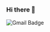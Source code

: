 ### Hi there 👋
<img src="https://camo.githubusercontent.com/26989c7f878f2e886c593beafa4851d434de644b02c392b54b774f58e1e430ef/68747470733a2f2f696d672e736869656c64732e696f2f62616467652f2d73616e6764746840676d61696c2e636f6d2d6331343433383f7374796c653d666c6174266c6f676f3d476d61696c266c6f676f436f6c6f723d7768697465266c696e6b3d6d61696c746f3a73616e6764746840676d61696c2e636f6d" alt="Gmail Badge" data-canonical-src="https://img.shields.io/badge/-sangdth@gmail.com-c14438?style=flat&amp;logo=Gmail&amp;logoColor=white&amp;link=mailto:chauminhphuc1994it@gmail.com" style="max-width: 100%;">
<!--
**minhphuc010194/minhphuc010194** is a ✨ _special_ ✨ repository because its `README.md` (this file) appears on your GitHub profile.

Here are some ideas to get you started:

- 🔭 I’m currently working on ...
- 🌱 I’m currently learning ...
- 👯 I’m looking to collaborate on ...
- 🤔 I’m looking for help with ...
- 💬 Ask me about ...
- 📫 How to reach me: ...
- 😄 Pronouns: ...
- ⚡ Fun fact: ...
-->
